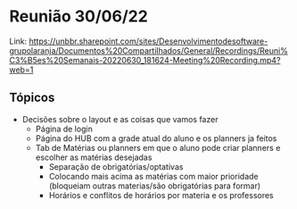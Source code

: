 # Reunião 30/06/22

Link: https://unbbr.sharepoint.com/sites/Desenvolvimentodesoftware-grupolaranja/Documentos%20Compartilhados/General/Recordings/Reuni%C3%B5es%20Semanais-20220630_181624-Meeting%20Recording.mp4?web=1

## Tópicos

 * Decisões sobre o layout e as coisas que vamos fazer
    * Página de login
    * Página do HUB com a grade atual do aluno e os planners ja feitos
    * Tab de Matérias ou planners em que o aluno pode criar planners e escolher as matérias desejadas
        * Separação de obrigatórias/optativas
        * Colocando mais acima as matérias com maior prioridade (bloqueiam outras materias/são obrigatórias para formar)
        * Horários e conflitos de horários por materia e os professores
